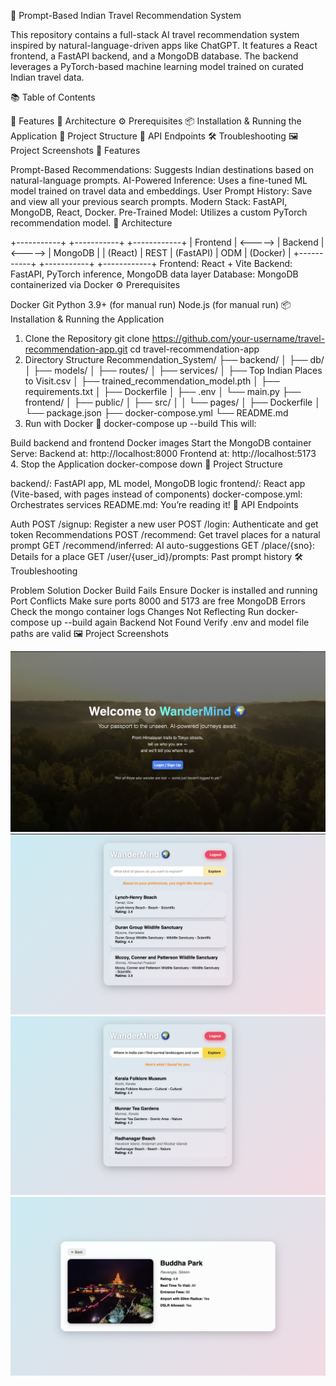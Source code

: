 🧳 Prompt-Based Indian Travel Recommendation System

This repository contains a full-stack AI travel recommendation system inspired by natural-language-driven apps like ChatGPT. It features a React frontend, a FastAPI backend, and a MongoDB database. The backend leverages a PyTorch-based machine learning model trained on curated Indian travel data.

📚 Table of Contents

🚀 Features
🧱 Architecture
⚙️ Prerequisites
📦 Installation & Running the Application
📁 Project Structure
🔌 API Endpoints
🛠️ Troubleshooting
🖼️ Project Screenshots
🚀 Features

Prompt-Based Recommendations: Suggests Indian destinations based on natural-language prompts.
AI-Powered Inference: Uses a fine-tuned ML model trained on travel data and embeddings.
User Prompt History: Save and view all your previous search prompts.
Modern Stack: FastAPI, MongoDB, React, Docker.
Pre-Trained Model: Utilizes a custom PyTorch recommendation model.
🧱 Architecture

+-----------+         +-----------+         +------------+
|  Frontend | <-----> |  Backend  | <-----> |  MongoDB   |
|  (React)  |  REST   | (FastAPI) |  ODM    | (Docker)   |
+-----------+         +-----------+         +------------+
Frontend: React + Vite
Backend: FastAPI, PyTorch inference, MongoDB data layer
Database: MongoDB containerized via Docker
⚙️ Prerequisites

Docker
Git
Python 3.9+ (for manual run)
Node.js (for manual run)
📦 Installation & Running the Application

1. Clone the Repository
git clone https://github.com/your-username/travel-recommendation-app.git
cd travel-recommendation-app
2. Directory Structure
Recommendation_System/
├── backend/
│   ├── db/
│   ├── models/
│   ├── routes/
│   ├── services/
│   ├── Top Indian Places to Visit.csv
│   ├── trained_recommendation_model.pth
│   ├── requirements.txt
│   ├── Dockerfile
│   ├── .env
│   └── main.py
├── frontend/
│   ├── public/
│   ├── src/
│   │   └── pages/
│   ├── Dockerfile
│   └── package.json
├── docker-compose.yml
└── README.md
3. Run with Docker 🐳
docker-compose up --build
This will:

Build backend and frontend Docker images
Start the MongoDB container
Serve:
Backend at: http://localhost:8000
Frontend at: http://localhost:5173
4. Stop the Application
docker-compose down
📁 Project Structure

backend/: FastAPI app, ML model, MongoDB logic
frontend/: React app (Vite-based, with pages instead of components)
docker-compose.yml: Orchestrates services
README.md: You’re reading it!
🔌 API Endpoints

Auth
POST /signup: Register a new user
POST /login: Authenticate and get token
Recommendations
POST /recommend: Get travel places for a natural prompt
GET /recommend/inferred: AI auto-suggestions
GET /place/{sno}: Details for a place
GET /user/{user_id}/prompts: Past prompt history
🛠️ Troubleshooting

Problem	Solution
Docker Build Fails	Ensure Docker is installed and running
Port Conflicts	Make sure ports 8000 and 5173 are free
MongoDB Errors	Check the mongo container logs
Changes Not Reflecting	Run docker-compose up --build again
Backend Not Found	Verify .env and model file paths are valid
🖼️ Project Screenshots

![Landing Page](Screenshots/LandingPage.png)
![Recommendation](Screenshots/Recommendation.png)
![Travel Recommendation as per Prompt](Screenshots/TravelPlaces.png)
![Places Detail](Screenshots/PlacesInfo.png)

